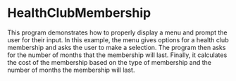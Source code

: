# HealthClubMembership
This program demonstrates how to properly display a menu and prompt the user for their input. In this example, the menu gives options for a health club membership and asks the user to make a selection. The program then asks for the number of months that the membership will last. Finally, it calculates the cost of the membership based on the type of membership and the number of months the membership will last.
